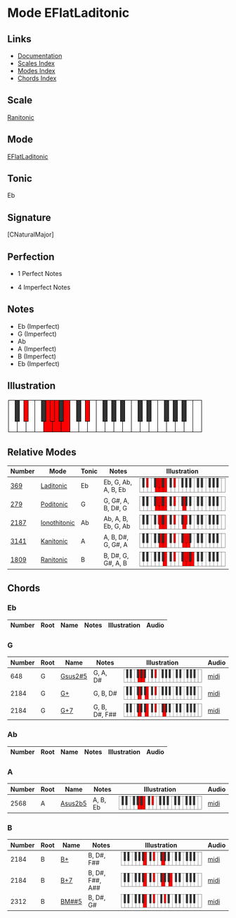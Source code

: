# Mode EFlatLaditonic

## Links

- [Documentation](index.md)
- [Scales Index](Scales.md)
- [Modes Index](Modes.md)
- [Chords Index](Chords.md)

## Scale

[Ranitonic](ScaleRanitonic.md)

## Mode

[EFlatLaditonic](ModeEFlatLaditonic.md)

## Tonic

Eb

## Signature

[CNaturalMajor]

## Perfection

 - 1 Perfect Notes

 - 4 Imperfect Notes

## Notes

- Eb (Imperfect)
- G (Imperfect)
- Ab
- A (Imperfect)
- B (Imperfect)
- Eb (Imperfect)

## Illustration

![EFlatLaditonic](ModeEFlatLaditonic.png)

## Relative Modes

| Number | Mode | Tonic | Notes | Illustration |
|--------|------|-------|-------|--------------|
| [369](https://ianring.com/musictheory/scales/369) | [Laditonic](ModeLaditonic.md) | Eb | Eb, G, Ab, A, B, Eb | ![EFlatLaditonic](ModeEFlatLaditonic.png) |
| [279](https://ianring.com/musictheory/scales/279) | [Poditonic](ModePoditonic.md) | G | G, G#, A, B, D#, G | ![GNaturalPoditonic](ModeGNaturalPoditonic.png) |
| [2187](https://ianring.com/musictheory/scales/2187) | [Ionothitonic](ModeIonothitonic.md) | Ab | Ab, A, B, Eb, G, Ab | ![AFlatIonothitonic](ModeAFlatIonothitonic.png) |
| [3141](https://ianring.com/musictheory/scales/3141) | [Kanitonic](ModeKanitonic.md) | A | A, B, D#, G, G#, A | ![ANaturalKanitonic](ModeANaturalKanitonic.png) |
| [1809](https://ianring.com/musictheory/scales/1809) | [Ranitonic](ModeRanitonic.md) | B | B, D#, G, G#, A, B | ![BNaturalRanitonic](ModeBNaturalRanitonic.png) |

## Chords

### Eb

| Number | Root | Name | Notes | Illustration | Audio |
|--------|------|------|-------|--------------|-------|

### G

| Number | Root | Name | Notes | Illustration | Audio |
|--------|------|------|-------|--------------|-------|
| 648 | G | [Gsus2#5](ChordGNaturalSuspendedSecondSharpFifth.md) | G, A, D# | ![Gsus2#5](ChordGNaturalSuspendedSecondSharpFifthRootPosition.png) | [midi](ChordGNaturalSuspendedSecondSharpFifthRootPosition.mid) |
| 2184 | G | [G+](ChordGNaturalAugmented.md) | G, B, D# | ![G+](ChordGNaturalAugmentedRootPosition.png) | [midi](ChordGNaturalAugmentedRootPosition.mid) |
| 2184 | G | [G+7](ChordGNaturalAugmentedAugmentedSeventh.md) | G, B, D#, F## | ![G+7](ChordGNaturalAugmentedAugmentedSeventhRootPosition.png) | [midi](ChordGNaturalAugmentedAugmentedSeventhRootPosition.mid) |

### Ab

| Number | Root | Name | Notes | Illustration | Audio |
|--------|------|------|-------|--------------|-------|

### A

| Number | Root | Name | Notes | Illustration | Audio |
|--------|------|------|-------|--------------|-------|
| 2568 | A | [Asus2b5](ChordANaturalSuspendedSecondFlatFifth.md) | A, B, Eb | ![Asus2b5](ChordANaturalSuspendedSecondFlatFifthRootPosition.png) | [midi](ChordANaturalSuspendedSecondFlatFifthRootPosition.mid) |

### B

| Number | Root | Name | Notes | Illustration | Audio |
|--------|------|------|-------|--------------|-------|
| 2184 | B | [B+](ChordBNaturalAugmented.md) | B, D#, F## | ![B+](ChordBNaturalAugmentedRootPosition.png) | [midi](ChordBNaturalAugmentedRootPosition.mid) |
| 2184 | B | [B+7](ChordBNaturalAugmentedAugmentedSeventh.md) | B, D#, F##, A## | ![B+7](ChordBNaturalAugmentedAugmentedSeventhRootPosition.png) | [midi](ChordBNaturalAugmentedAugmentedSeventhRootPosition.mid) |
| 2312 | B | [BM##5](ChordBNaturalMajorDoubleSharpFifth.md) | B, D#, G# | ![BM##5](ChordBNaturalMajorDoubleSharpFifthRootPosition.png) | [midi](ChordBNaturalMajorDoubleSharpFifthRootPosition.mid) |

